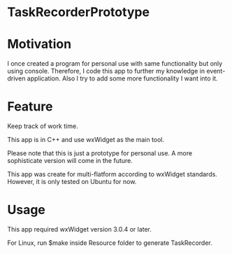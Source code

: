 # TaskRecorderPrototype

# Motivation
I once created a program for personal use with same functionality but only using console. Therefore, I code this app to further my knowledge in event-driven application. Also I try to add some more functionality I want into it.


# Feature
Keep track of work time. 

This app is in C++ and use wxWidget as the main tool. 

Please note that this is just a prototype for personal use. A more sophisticate version will come in the future.

This app was create for multi-flatform according to wxWidget standards. However, it is only tested on Ubuntu for now.

# Usage
This app required wxWidget version 3.0.4 or later.

For Linux, run $make inside Resource folder to generate TaskRecorder.
